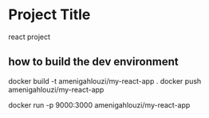 # Project Title

react project

## how to build the dev environment
docker build -t amenigahlouzi/my-react-app .
docker push amenigahlouzi/my-react-app

docker run -p 9000:3000  amenigahlouzi/my-react-app





 
 